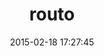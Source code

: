 ---
layout: post
title:  "routo"
repo:   "weboglobin/Routo"
date:   2015-02-18 17:27:45
gemurl: http://www.weboglobin.com
---